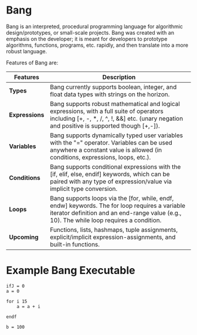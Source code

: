 # Bang
Bang is an interpreted, procedural programming language for algorithmic design/prototypes, or small-scale projects. Bang was created with an emphasis on the developer; it is meant for developers to prototype algorithms, functions, programs, etc. rapidly, and then translate into a more robust language.

Features of Bang are:

| **Features**  | **Description**                                                                                       |
|---------------|-------------------------------------------------------------------------------------------------------|
| **Types**     | Bang currently supports boolean, integer, and float data types with strings on the horizon.          |
| **Expressions** | Bang supports robust mathematical and logical expressions, with a full suite of operators including [+, -, *, /, ^, !, &&] etc. (unary negation and positive is supported though [+,-]). |
| **Variables** | Bang supports dynamically typed user variables with the "=" operator. Variables can be used anywhere a constant value is allowed (in conditions, expressions, loops, etc.). |
| **Conditions** | Bang supports conditional expressions with the [if, elif, else, endif] keywords, which can be paired with any type of expression/value via implicit type conversion. |
| **Loops**     | Bang supports loops via the [for, while, endf, endw] keywords. The for loop requires a variable iterator definition and an end-range value (e.g., 10). The while loop requires a condition. |
| **Upcoming**  | Functions, lists, hashmaps, tuple assignments, explicit/implicit expression-assignments, and built-in functions. |

# Example Bang Executable
```
ifJ = 0
a = 0

for i 15
    a = a + i
    
endf

b = 100
```
